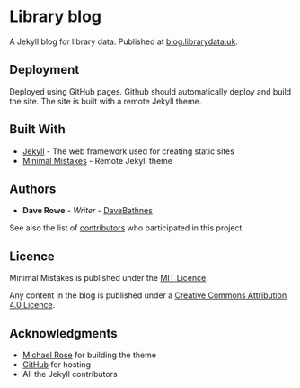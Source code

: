 # Library blog

A Jekyll blog for library data. Published at [blog.librarydata.uk](https://blog.librarydata.uk).

## Deployment

Deployed using GitHub pages. Github should automatically deploy and build the site. The site is built with a remote Jekyll theme.

## Built With

* [Jekyll](https://jekyllrb.com/) - The web framework used for creating static sites
* [Minimal Mistakes](https://mmistakes.github.io/minimal-mistakes/) - Remote Jekyll theme

## Authors

* **Dave Rowe** - *Writer* - [DaveBathnes](https://github.com/DaveBathnes)

See also the list of [contributors](https://github.com/librarieshacked/librarieshacked.github.io/contributors) who participated in this project.

## Licence

Minimal Mistakes is published under the [MIT Licence](https://github.com/mmistakes/minimal-mistakes/blob/master/LICENSE).

Any content in the blog is published under a [Creative Commons Attribution 4.0 Licence](https://creativecommons.org/licenses/by/4.0/).

## Acknowledgments

* [Michael Rose](https://github.com/mmistakes) for building the theme
* [GitHub](https://www.github.com) for hosting
* All the Jekyll contributors
